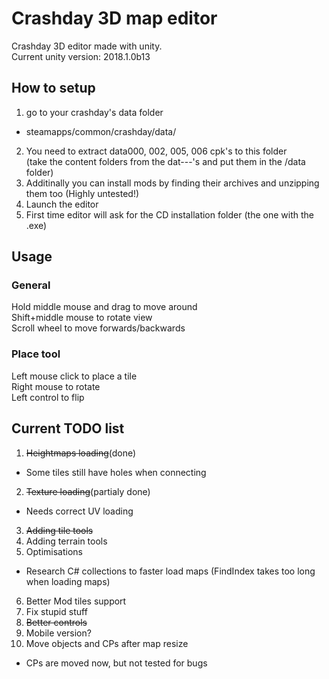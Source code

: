 # Crashday 3D map editor
Crashday 3D editor made with unity.  
Current unity version: 2018.1.0b13

## How to setup
1. go to your crashday's data folder
 * steamapps/common/crashday/data/
2. You need to extract data000, 002, 005, 006 cpk's to this folder  
 (take the content folders from the dat---'s and put them in the /data folder)
3. Additinally you can install mods by finding their archives and unzipping them too (Highly untested!)
4. Launch the editor
5. First time editor will ask for the CD installation folder (the one with the .exe)

## Usage
### General
Hold middle mouse and drag to move around  
Shift+middle mouse to rotate view  
Scroll wheel to move forwards/backwards  
### Place tool
Left mouse click to place a tile  
Right mouse to rotate  
Left control to flip  


## Current TODO list
1. ~~Heightmaps loading~~(done)
 * Some tiles still have holes when connecting
2. ~~Texture loading~~(partialy done)
 * Needs correct UV loading
3. ~~Adding tile tools~~
4. Adding terrain tools
5. Optimisations
 * Research C# collections to faster load maps (FindIndex takes too long when loading maps)
6. Better Mod tiles support
7. Fix stupid stuff
8. ~~Better controls~~
9. Mobile version?
10. Move objects and CPs after map resize
 * CPs are moved now, but not tested for bugs



